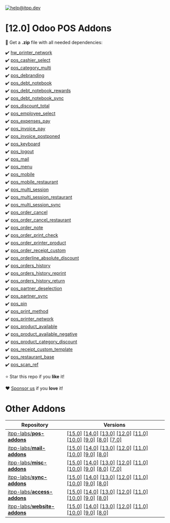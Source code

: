 [![help@itpp.dev](https://itpp.dev/images/infinity-readme.png)](mailto:help@itpp.dev)
# [12.0] Odoo POS Addons 

:open_file_folder: Get a **.zip** file with all needed dependencies:

:heavy_check_mark: [hw_printer_network](https://apps.odoo.com/apps/modules/12.0/hw_printer_network/)
<br/>:heavy_check_mark: [pos_cashier_select](https://apps.odoo.com/apps/modules/12.0/pos_cashier_select/)
<br/>:heavy_check_mark: [pos_category_multi](https://apps.odoo.com/apps/modules/12.0/pos_category_multi/)
<br/>:heavy_check_mark: [pos_debranding](https://apps.odoo.com/apps/modules/12.0/pos_debranding/)
<br/>:heavy_check_mark: [pos_debt_notebook](https://apps.odoo.com/apps/modules/12.0/pos_debt_notebook/)
<br/>:heavy_check_mark: [pos_debt_notebook_rewards](https://apps.odoo.com/apps/modules/12.0/pos_debt_notebook_rewards/)
<br/>:heavy_check_mark: [pos_debt_notebook_sync](https://apps.odoo.com/apps/modules/12.0/pos_debt_notebook_sync/)
<br/>:heavy_check_mark: [pos_discount_total](https://apps.odoo.com/apps/modules/12.0/pos_discount_total/)
<br/>:heavy_check_mark: [pos_employee_select](https://apps.odoo.com/apps/modules/12.0/pos_employee_select/)
<br/>:heavy_check_mark: [pos_expenses_pay](https://apps.odoo.com/apps/modules/12.0/pos_expenses_pay/)
<br/>:heavy_check_mark: [pos_invoice_pay](https://apps.odoo.com/apps/modules/12.0/pos_invoice_pay/)
<br/>:heavy_check_mark: [pos_invoice_postponed](https://apps.odoo.com/apps/modules/12.0/pos_invoice_postponed/)
<br/>:heavy_check_mark: [pos_keyboard](https://apps.odoo.com/apps/modules/12.0/pos_keyboard/)
<br/>:heavy_check_mark: [pos_logout](https://apps.odoo.com/apps/modules/12.0/pos_logout/)
<br/>:heavy_check_mark: [pos_mail](https://apps.odoo.com/apps/modules/12.0/pos_mail/)
<br/>:heavy_check_mark: [pos_menu](https://apps.odoo.com/apps/modules/12.0/pos_menu/)
<br/>:heavy_check_mark: [pos_mobile](https://apps.odoo.com/apps/modules/12.0/pos_mobile/)
<br/>:heavy_check_mark: [pos_mobile_restaurant](https://apps.odoo.com/apps/modules/12.0/pos_mobile_restaurant/)
<br/>:heavy_check_mark: [pos_multi_session](https://apps.odoo.com/apps/modules/12.0/pos_multi_session/)
<br/>:heavy_check_mark: [pos_multi_session_restaurant](https://apps.odoo.com/apps/modules/12.0/pos_multi_session_restaurant/)
<br/>:heavy_check_mark: [pos_multi_session_sync](https://apps.odoo.com/apps/modules/12.0/pos_multi_session_sync/)
<br/>:heavy_check_mark: [pos_order_cancel](https://apps.odoo.com/apps/modules/12.0/pos_order_cancel/)
<br/>:heavy_check_mark: [pos_order_cancel_restaurant](https://apps.odoo.com/apps/modules/12.0/pos_order_cancel_restaurant/)
<br/>:heavy_check_mark: [pos_order_note](https://apps.odoo.com/apps/modules/12.0/pos_order_note/)
<br/>:heavy_check_mark: [pos_order_print_check](https://apps.odoo.com/apps/modules/12.0/pos_order_print_check/)
<br/>:heavy_check_mark: [pos_order_printer_product](https://apps.odoo.com/apps/modules/12.0/pos_order_printer_product/)
<br/>:heavy_check_mark: [pos_order_receipt_custom](https://apps.odoo.com/apps/modules/12.0/pos_order_receipt_custom/)
<br/>:heavy_check_mark: [pos_orderline_absolute_discount](https://apps.odoo.com/apps/modules/12.0/pos_orderline_absolute_discount/)
<br/>:heavy_check_mark: [pos_orders_history](https://apps.odoo.com/apps/modules/12.0/pos_orders_history/)
<br/>:heavy_check_mark: [pos_orders_history_reprint](https://apps.odoo.com/apps/modules/12.0/pos_orders_history_reprint/)
<br/>:heavy_check_mark: [pos_orders_history_return](https://apps.odoo.com/apps/modules/12.0/pos_orders_history_return/)
<br/>:heavy_check_mark: [pos_partner_deselection](https://apps.odoo.com/apps/modules/12.0/pos_partner_deselection/)
<br/>:heavy_check_mark: [pos_partner_sync](https://apps.odoo.com/apps/modules/12.0/pos_partner_sync/)
<br/>:heavy_check_mark: [pos_pin](https://apps.odoo.com/apps/modules/12.0/pos_pin/)
<br/>:heavy_check_mark: [pos_print_method](https://apps.odoo.com/apps/modules/12.0/pos_print_method/)
<br/>:heavy_check_mark: [pos_printer_network](https://apps.odoo.com/apps/modules/12.0/pos_printer_network/)
<br/>:heavy_check_mark: [pos_product_available](https://apps.odoo.com/apps/modules/12.0/pos_product_available/)
<br/>:heavy_check_mark: [pos_product_available_negative](https://apps.odoo.com/apps/modules/12.0/pos_product_available_negative/)
<br/>:heavy_check_mark: [pos_product_category_discount](https://apps.odoo.com/apps/modules/12.0/pos_product_category_discount/)
<br/>:heavy_check_mark: [pos_receipt_custom_template](https://apps.odoo.com/apps/modules/12.0/pos_receipt_custom_template/)
<br/>:heavy_check_mark: [pos_restaurant_base](https://apps.odoo.com/apps/modules/12.0/pos_restaurant_base/)
<br/>:heavy_check_mark: [pos_scan_ref](https://apps.odoo.com/apps/modules/12.0/pos_scan_ref/)

:star: Star this repo if you **like** it!

:heart: [Sponsor us](https://patreon.com/itpp) if you **love** it!

Other Addons
============

| Repository | Versions |
|------------|----------|
| [itpp-labs/**pos-addons**](https://github.com/itpp-labs/pos-addons) | [[15.0]](https://github.com/itpp-labs/pos-addons/tree/15.0#readme) [[14.0]](https://github.com/itpp-labs/pos-addons/tree/14.0#readme) [[13.0]](https://github.com/itpp-labs/pos-addons/tree/13.0#readme) [[12.0]](https://github.com/itpp-labs/pos-addons/tree/12.0#readme) [[11.0]](https://github.com/itpp-labs/pos-addons/tree/11.0#readme) [[10.0]](https://github.com/itpp-labs/pos-addons/tree/10.0#readme) [[9.0]](https://github.com/itpp-labs/pos-addons/tree/9.0#readme) [[8.0]](https://github.com/itpp-labs/pos-addons/tree/8.0#readme) [[7.0]](https://github.com/itpp-labs/pos-addons/tree/7.0#readme) |
| [itpp-labs/**mail-addons**](https://github.com/itpp-labs/mail-addons) | [[15.0]](https://github.com/itpp-labs/mail-addons/tree/15.0#readme) [[14.0]](https://github.com/itpp-labs/mail-addons/tree/14.0#readme) [[13.0]](https://github.com/itpp-labs/mail-addons/tree/13.0#readme) [[12.0]](https://github.com/itpp-labs/mail-addons/tree/12.0#readme) [[11.0]](https://github.com/itpp-labs/mail-addons/tree/11.0#readme) [[10.0]](https://github.com/itpp-labs/mail-addons/tree/10.0#readme) [[9.0]](https://github.com/itpp-labs/mail-addons/tree/9.0#readme) [[8.0]](https://github.com/itpp-labs/mail-addons/tree/8.0#readme) |
| [itpp-labs/**misc-addons**](https://github.com/itpp-labs/misc-addons) | [[15.0]](https://github.com/itpp-labs/misc-addons/tree/15.0#readme) [[14.0]](https://github.com/itpp-labs/misc-addons/tree/14.0#readme) [[13.0]](https://github.com/itpp-labs/misc-addons/tree/13.0#readme) [[12.0]](https://github.com/itpp-labs/misc-addons/tree/12.0#readme) [[11.0]](https://github.com/itpp-labs/misc-addons/tree/11.0#readme) [[10.0]](https://github.com/itpp-labs/misc-addons/tree/10.0#readme) [[9.0]](https://github.com/itpp-labs/misc-addons/tree/9.0#readme) [[8.0]](https://github.com/itpp-labs/misc-addons/tree/8.0#readme) [[7.0]](https://github.com/itpp-labs/misc-addons/tree/7.0#readme) |
| [itpp-labs/**sync-addons**](https://github.com/itpp-labs/sync-addons) | [[15.0]](https://github.com/itpp-labs/sync-addons/tree/15.0#readme) [[14.0]](https://github.com/itpp-labs/sync-addons/tree/14.0#readme) [[13.0]](https://github.com/itpp-labs/sync-addons/tree/13.0#readme) [[12.0]](https://github.com/itpp-labs/sync-addons/tree/12.0#readme) [[11.0]](https://github.com/itpp-labs/sync-addons/tree/11.0#readme) [[10.0]](https://github.com/itpp-labs/sync-addons/tree/10.0#readme) [[9.0]](https://github.com/itpp-labs/sync-addons/tree/9.0#readme) [[8.0]](https://github.com/itpp-labs/sync-addons/tree/8.0#readme) |
| [itpp-labs/**access-addons**](https://github.com/itpp-labs/access-addons) | [[15.0]](https://github.com/itpp-labs/access-addons/tree/15.0#readme) [[14.0]](https://github.com/itpp-labs/access-addons/tree/14.0#readme) [[13.0]](https://github.com/itpp-labs/access-addons/tree/13.0#readme) [[12.0]](https://github.com/itpp-labs/access-addons/tree/12.0#readme) [[11.0]](https://github.com/itpp-labs/access-addons/tree/11.0#readme) [[10.0]](https://github.com/itpp-labs/access-addons/tree/10.0#readme) [[9.0]](https://github.com/itpp-labs/access-addons/tree/9.0#readme) [[8.0]](https://github.com/itpp-labs/access-addons/tree/8.0#readme) |
| [itpp-labs/**website-addons**](https://github.com/itpp-labs/website-addons) | [[15.0]](https://github.com/itpp-labs/website-addons/tree/15.0#readme) [[14.0]](https://github.com/itpp-labs/website-addons/tree/14.0#readme) [[13.0]](https://github.com/itpp-labs/website-addons/tree/13.0#readme) [[12.0]](https://github.com/itpp-labs/website-addons/tree/12.0#readme) [[11.0]](https://github.com/itpp-labs/website-addons/tree/11.0#readme) [[10.0]](https://github.com/itpp-labs/website-addons/tree/10.0#readme) [[9.0]](https://github.com/itpp-labs/website-addons/tree/9.0#readme) [[8.0]](https://github.com/itpp-labs/website-addons/tree/8.0#readme) |
